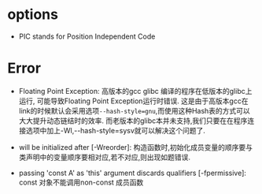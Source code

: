 # options
- PIC stands for Position Independent Code

# Error
- Floating Point Exception: 高版本的gcc glibc 编译的程序在低版本的glibc上运行, 可能导致Floating Point Exception运行时错误.
	这是由于高版本gcc在link的时候默认会采用选项`--hash-style=gnu`,而使用这种Hash表的方式可以大大提升动态链结时的效率.
	而老版本的glibc本并未支持,我们只要在在程序连接选项中加上-Wl,--hash-style=sysv就可以解决这个问题了.

- will be initialized after [-Wreorder]: 构造函数时,初始化成员变量的顺序要与类声明中的变量顺序要相对应,若不对应,则出现如题错误.

- passing 'const A' as 'this' argument discards qualifiers [-fpermissive]: const 对象不能调用non-const 成员函数

